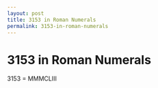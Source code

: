```yaml
---
layout: post
title: 3153 in Roman Numerals
permalink: 3153-in-roman-numerals
---
```


# 3153 in Roman Numerals

3153 = MMMCLIII
